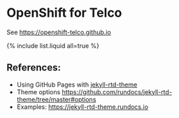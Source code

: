 # OpenShift for Telco

See https://openshift-telco.github.io


{% include list.liquid all=true %}


## References:

- Using GitHub Pages with [jekyll-rtd-theme](https://github.com/rundocs/jekyll-rtd-theme)
- Theme options https://github.com/rundocs/jekyll-rtd-theme/tree/master#options 
- Examples: https://jekyll-rtd-theme.rundocs.io

